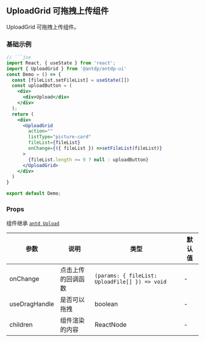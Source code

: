 UploadGrid 可拖拽上传组件
---

UploadGrid 可拖拽上传组件。

### 基础示例

<!--rehype:bgWhite=true&codeSandbox=true&codePen=true-->
```jsx  mdx:preview
// ```jsx
import React, { useState } from 'react';
import { UploadGrid } from '@antdp/antdp-ui'
const Demo = () => {
  const [fileList,setFileList] = useState([])
  const uploadButton = (
    <div>
      <div>Upload</div>
    </div>
  );
  return (
    <div>
      <UploadGrid
        action=""
        listType="picture-card"
        fileList={fileList}
        onChange={({ fileList }) =>setFileList(fileList)}
      >
        {fileList.length >= 9 ? null : uploadButton}
      </UploadGrid>
    </div>
  )
}

export default Demo;
```
<!--End-->

### Props
组件继承 [`antd Upload`](https:ant.design/components/upload-cn/#header)

| 参数 | 说明 | 类型 | 默认值 |
| -------- | -------- | -------- | -------- |
| onChange | 点击上传的回调函数 | `(params: { fileList: UploadFile[] }) => void`  |- |
| useDragHandle | 是否可以拖拽| boolean | - |
| children | 组件渲染的内容 | ReactNode | - |


